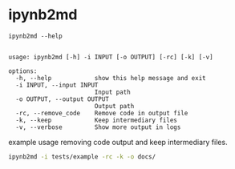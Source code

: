 # ipynb2md

```
ipynb2md --help


usage: ipynb2md [-h] -i INPUT [-o OUTPUT] [-rc] [-k] [-v]

options:
  -h, --help            show this help message and exit
  -i INPUT, --input INPUT
                        Input path
  -o OUTPUT, --output OUTPUT
                        Output path
  -rc, --remove_code    Remove code in output file
  -k, --keep            Keep intermediary files
  -v, --verbose         Show more output in logs
```

example usage removing code output and keep intermediary files.
```sh
ipynb2md -i tests/example -rc -k -o docs/
```
